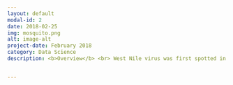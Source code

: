 ```yaml
---
layout: default
modal-id: 2
date: 2018-02-25
img: mosquito.png
alt: image-alt
project-date: February 2018
category: Data Science
description: <b>Overview</b> <br> West Nile virus was first spotted in North America in 1999. Since then, it has spread across the United States and arrived in Chicago in 2002. The goal of this project was to correctly predict the occurrence of West Nile virus in the Chicago area given data on weather and mosquitos caught in numerous traps throughout the city. This project was inspired by a Kaggle competition (www.kaggle.com/c/predict-west-nile-virus). The metric used in this competition is the Area Under the Receiver Operating Curve (AUROC or AUC), which measures the tradeoff between sensitivity (true positive rate) and specificity (true negative rate). <br><br><b>Data</b><br> The data consisted of four main csv files. First a ‘train’ file giving locations of mosquito traps throughout Chicago, with entries for each time a different species of mosquito was caught. Finally, there was a column indicating whether West Nile virus was present among the mosquitos captured. Next, there was a ‘test’ file with the same format as the train file, but without the West Nile virus indicator column. Next, there was a ‘weather’ file with daily weather data for two locations in Chicago. Last was a ‘spray’ file with data on times and locations where mosquito spray had been deployed. <br> <br> <b>Key Insights</b> <br> There were a number of moving parts in this project, largely due to the segmented data sets. The majority of the cleaning was in the weather data. First, I grabbed a new package called geopy to calculate the distance from each trap to each of the two weather stations (using vincenty distance, which calculates the distance from two points on an ellipsoid). Then I made a function to map each trap to the weather from whichever station was closer. There were a number of missing values and repetitive variables (such as heating degree days and cooling degree days, which are measures of the number of degrees the average temperature is below or above 65&#8451F respectively). Lastly, it was necessary to bootstrap training data on West Nile virus cases, as there was understandably a very lopsided case on unbalanced classes.<br><br>I fit a random forest and a neural network for this project, and the best model was ultimately the neural network. This was a great exercise in tuning neural networks, as the model was initially not learning at all. After much regularization and playing around with the learning rate, I found that largely increasing the batch size was the key to getting an effective model. The training AUC score was 0.82, obviously not perfect but it was not a bad result for a tricky data set like this one. The competition was asking for the best AUC score. In the end, I think it may be more effective to focus just on sensitivity, so that the focus is just on correctly predicting outbreaks of the virus instead of also optimizing predictions of the common case where there is no virus found.<br><br><a href="https://github.com/ccaspar/west_nile_virus"> Link to project on github </a><br> <br> <b>Concepts and Skills Used</b><br> Pandas <br>SKLearn <br>Tensorflow <br>Keras <br>Boostrapping <br>AUC ROC <br>Random Forest <br>Feed Forward Neural Networks <br>


---
```

